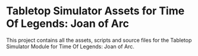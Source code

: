 
# Tabletop Simulator Assets for Time Of Legends: Joan of Arc

This project contains all the assets, scripts and source files for the Tabletop Simulator Module for Time Of Legends: Joan of Arc.
